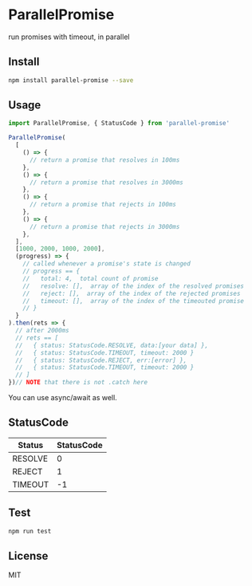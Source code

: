 # ParallelPromise

run promises with timeout, in parallel

## Install

```bash
npm install parallel-promise --save
```

## Usage

```javascript
import ParallelPromise, { StatusCode } from 'parallel-promise'

ParallelPromise(
  [
    () => {
      // return a promise that resolves in 100ms
    },
    () => {
      // return a promise that resolves in 3000ms
    },
    () => {
      // return a promise that rejects in 100ms
    },
    () => {
      // return a promise that rejects in 3000ms
    },
  ],
  [1000, 2000, 1000, 2000],
  (progress) => {
    // called whenever a promise's state is changed
    // progress == {
    //   total: 4,  total count of promise
    //   resolve: [],  array of the index of the resolved promises
    //   reject: [],  array of the index of the rejected promises
    //   timeout: [],  array of the index of the timeouted promise
    // }
  }
).then(rets => {
  // after 2000ms
  // rets == [
  //   { status: StatusCode.RESOLVE, data:[your data] },
  //   { status: StatusCode.TIMEOUT, timeout: 2000 }
  //   { status: StatusCode.REJECT, err:[error] },
  //   { status: StatusCode.TIMEOUT, timeout: 2000 }
  // ]
})// NOTE that there is not .catch here
```

You can use async/await as well.

## StatusCode

| Status | StatusCode |
|---|---|
| RESOLVE | 0 |
| REJECT | 1 |
| TIMEOUT | -1 |

## Test

```bash
npm run test
```

## License

MIT